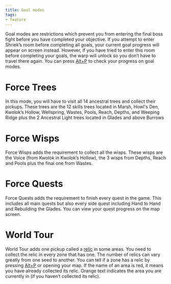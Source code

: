 ```yaml
---
title: Goal modes
tags:
- feature
---
```


Goal modes are restrictions which prevent you from entering the final boss fight before you have completed your objective. If you attempt to enter Shriek’s room before completing all goals, your current goal progress will appear on screen instead. However, if you have tried to enter this room before completing your goals, the warp will unlock so you don’t have to travel there again. 
You can press [Alt+P](https://github.com/sparkle-preference/OriWotwRandomizerClient/wiki/Randomizer's-special-commands) to check your progress on goal modes.

# Force Trees 
In this mode, you will have to visit all 14 ancestral trees and collect their pickups. These trees are the 12 skills trees located in Marsh, Howl's Den, Kwolok’s Hollow, Wellspring, Wastes, Pools, Reach, Depths, and Weeping Ridge plus the 2 Ancestral Light trees located in Glades and above Burrows

# Force Wisps 
Force Wisps adds the requirement to collect all the wisps. These wisps are the Voice (from Kwolok in Kwolok’s Hollow), the 3 wisps from Depths, Reach and Pools plus the final one from Wastes.

# Force Quests 
Force Quests adds the requirement to finish every quest in the game. This includes all main quests but also every side quest including Hand to Hand and Rebuilding the Glades. You can view your quest progress on the map screen.

# World Tour 
World Tour adds one pickup called a [relic](https://github.com/sparkle-preference/OriWotwRandomizerClient/wiki/New-items) in some areas. You need to collect the relic in every zone that has one. The number of relics can vary greatly from one seed to another. You can tell if a zone has a relic by pressing [Alt+P](https://github.com/sparkle-preference/OriWotwRandomizerClient/wiki/Randomizer's-special-commands) or opening your map. If the name of an area is red, it means you have already collected its relic. Orange text indicates the area you are currently in (if you haven’t collected its relic).
